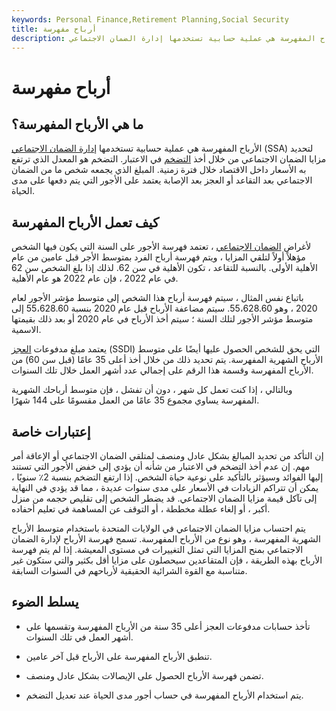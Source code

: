 ```yaml
---
keywords: Personal Finance,Retirement Planning,Social Security
title: أرباح مفهرسة
description: الأرباح المفهرسة هي عملية حسابية تستخدمها إدارة الضمان الاجتماعي (SSA) تأخذ التضخم في الاعتبار عند تحديد الأجور مدى الحياة.
---
```


# أرباح مفهرسة
## ما هي الأرباح المفهرسة؟

الأرباح المفهرسة هي عملية حسابية تستخدمها [إدارة الضمان الاجتماعي](/ssa) (SSA) لتحديد مزايا الضمان الاجتماعي من خلال أخذ [التضخم](/inflation) في الاعتبار. التضخم هو المعدل الذي ترتفع به الأسعار داخل الاقتصاد خلال فترة زمنية. المبلغ الذي يجمعه شخص ما من الضمان الاجتماعي بعد التقاعد أو العجز بعد الإصابة يعتمد على الأجور التي يتم دفعها على مدى الحياة.

## كيف تعمل الأرباح المفهرسة

لأغراض [الضمان الاجتماعي](/socialsecurity) ، تعتمد فهرسة الأجور على السنة التي يكون فيها الشخص مؤهلاً أولاً لتلقي المزايا ، ويتم فهرسة أرباح الفرد بمتوسط الأجر قبل عامين من عام الأهلية الأولى. بالنسبة للتقاعد ، تكون الأهلية في سن 62. لذلك إذا بلغ الشخص سن 62 في عام 2022 ، فإن عام 2022 هو عام الأهلية.

باتباع نفس المثال ، سيتم فهرسة أرباح هذا الشخص إلى متوسط مؤشر الأجور لعام 2020 ، وهو 55،628.60. سيتم مضاعفة الأرباح قبل عام 2020 بنسبة 55،628.60 إلى متوسط مؤشر الأجور لتلك السنة ؛ سيتم أخذ الأرباح في عام 2020 أو بعد ذلك بقيمتها الاسمية.

يعتمد مبلغ مدفوعات [العجز](/total-permanent-disability-tpd) (SSDI) التي يحق للشخص الحصول عليها أيضًا على متوسط الأرباح الشهرية المفهرسة. يتم تحديد ذلك من خلال أخذ أعلى 35 عامًا (قبل سن 60) من الأرباح المفهرسة وقسمة هذا الرقم على إجمالي عدد أشهر العمل خلال تلك السنوات.

وبالتالي ، إذا كنت تعمل كل شهر ، دون أن تفشل ، فإن متوسط أرباحك الشهرية المفهرسة يساوي مجموع 35 عامًا من العمل مقسومًا على 144 شهرًا.

## إعتبارات خاصة

إن التأكد من تحديد المبالغ بشكل عادل ومنصف لمتلقي الضمان الاجتماعي أو الإعاقة أمر مهم. إن عدم أخذ التضخم في الاعتبار من شأنه أن يؤدي إلى خفض الأجور التي تستند إليها الفوائد وسيؤثر بالتأكيد على نوعية حياة الشخص. إذا ارتفع التضخم بنسبة 2٪ سنويًا ، يمكن أن تتراكم الزيادات في الأسعار على مدى سنوات عديدة ، مما قد يؤدي في النهاية إلى تآكل قيمة مزايا الضمان الاجتماعي. قد يضطر الشخص إلى تقليص حجمه من منزل أكبر ، أو إلغاء عطلة مخططة ، أو التوقف عن المساهمة في تعليم أحفاده.

يتم احتساب مزايا الضمان الاجتماعي في الولايات المتحدة باستخدام متوسط الأرباح الشهرية المفهرسة ، وهو نوع من الأرباح المفهرسة. تسمح فهرسة الأرباح لإدارة الضمان الاجتماعي بمنح المزايا التي تمثل التغييرات في مستوى المعيشة. إذا لم يتم فهرسة الأرباح بهذه الطريقة ، فإن المتقاعدين سيحصلون على مزايا أقل بكثير والتي ستكون غير متناسبة مع القوة الشرائية الحقيقية لأرباحهم في السنوات السابقة.

## يسلط الضوء

- تأخذ حسابات مدفوعات العجز أعلى 35 سنة من الأرباح المفهرسة وتقسمها على أشهر العمل في تلك السنوات.

- تنطبق الأرباح المفهرسة على الأرباح قبل آخر عامين.

- تضمن فهرسة الأرباح الحصول على الإيصالات بشكل عادل ومنصف.

- يتم استخدام الأرباح المفهرسة في حساب أجور مدى الحياة عند تعديل التضخم.

